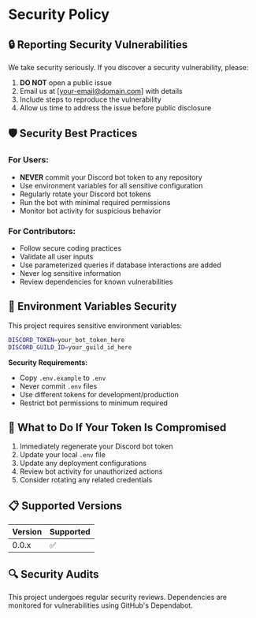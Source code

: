 # Security Policy

## 🔒 Reporting Security Vulnerabilities

We take security seriously. If you discover a security vulnerability, please:

1. **DO NOT** open a public issue
2. Email us at [your-email@domain.com] with details
3. Include steps to reproduce the vulnerability
4. Allow us time to address the issue before public disclosure

## 🛡️ Security Best Practices

### For Users:
- **NEVER** commit your Discord bot token to any repository
- Use environment variables for all sensitive configuration
- Regularly rotate your Discord bot tokens
- Run the bot with minimal required permissions
- Monitor bot activity for suspicious behavior

### For Contributors:
- Follow secure coding practices
- Validate all user inputs
- Use parameterized queries if database interactions are added
- Never log sensitive information
- Review dependencies for known vulnerabilities

## 🔐 Environment Variables Security

This project requires sensitive environment variables:

```bash
DISCORD_TOKEN=your_bot_token_here
DISCORD_GUILD_ID=your_guild_id_here
```

**Security Requirements:**
- Copy `.env.example` to `.env`
- Never commit `.env` files
- Use different tokens for development/production
- Restrict bot permissions to minimum required

## 🚨 What to Do If Your Token Is Compromised

1. Immediately regenerate your Discord bot token
2. Update your local `.env` file
3. Update any deployment configurations
4. Review bot activity for unauthorized actions
5. Consider rotating any related credentials

## 📋 Supported Versions

| Version | Supported          |
| ------- | ------------------ |
| 0.0.x   | :white_check_mark: |

## 🔍 Security Audits

This project undergoes regular security reviews. Dependencies are monitored for vulnerabilities using GitHub's Dependabot.

